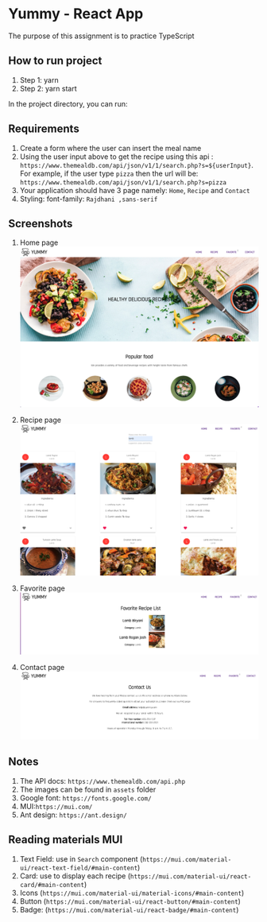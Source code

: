 # Yummy - React App

The purpose of this assignment is to practice TypeScript

## How to run project

1. Step 1: yarn
2. Step 2: yarn start

In the project directory, you can run:

## Requirements

1. Create a form where the user can insert the meal name
2. Using the user input above to get the recipe using this api : `https://www.themealdb.com/api/json/v1/1/search.php?s=${userInput}`. For example, if the user type `pizza` then the url will be: `https://www.themealdb.com/api/json/v1/1/search.php?s=pizza`
3. Your application should have 3 page namely: `Home`, `Recipe` and `Contact`
4. Styling: font-family: `Rajdhani ,sans-serif`

## Screenshots

1. Home page
   ![homePage](./src/assets/home_page.png)

2. Recipe page
   ![recipePage](./src/assets/recipe_page.png)

3. Favorite page
   ![favoritePage](./src/assets/favorite_page.png)

4. Contact page
   ![contactPage](./src/assets/contact_page.png)

## Notes

1. The API docs: `https://www.themealdb.com/api.php`
2. The images can be found in `assets` folder
3. Google font: `https://fonts.google.com/`
4. MUI:`https://mui.com/`
5. Ant design: `https://ant.design/`

## Reading materials MUI

1. Text Field: use in `Search` component (`https://mui.com/material-ui/react-text-field/#main-content`)
2. Card: use to display each recipe (`https://mui.com/material-ui/react-card/#main-content`)
3. Icons (`https://mui.com/material-ui/material-icons/#main-content`)
4. Button (`https://mui.com/material-ui/react-button/#main-content`)
5. Badge: (`https://mui.com/material-ui/react-badge/#main-content`)
